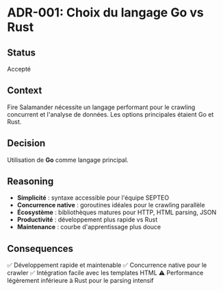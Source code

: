 # ADR-001: Choix du langage Go vs Rust

## Status
Accepté

## Context
Fire Salamander nécessite un langage performant pour le crawling concurrent et l'analyse de données. Les options principales étaient Go et Rust.

## Decision
Utilisation de **Go** comme langage principal.

## Reasoning
- **Simplicité** : syntaxe accessible pour l'équipe SEPTEO
- **Concurrence native** : goroutines idéales pour le crawling parallèle
- **Écosystème** : bibliothèques matures pour HTTP, HTML parsing, JSON
- **Productivité** : développement plus rapide vs Rust
- **Maintenance** : courbe d'apprentissage plus douce

## Consequences
✅ Développement rapide et maintenable
✅ Concurrence native pour le crawler
✅ Intégration facile avec les templates HTML
⚠️ Performance légèrement inférieure à Rust pour le parsing intensif